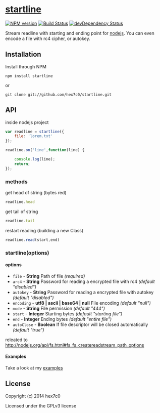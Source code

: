 # [startline](https://github.com/hex7c0/startline)
[![NPM version](https://badge.fury.io/js/startline.svg)](http://badge.fury.io/js/startline)
[![Build Status](https://travis-ci.org/hex7c0/startline.svg?branch=master)](https://travis-ci.org/hex7c0/startline)
[![devDependency Status](https://david-dm.org/hex7c0/startline/dev-status.svg)](https://david-dm.org/hex7c0/startline#info=devDependencies)

Stream readline with starting and ending point for [nodejs](http://nodejs.org/).
You can even encode a file with rc4 cipher, or autokey.

## Installation

Install through NPM

```
npm install startline
```
or
```
git clone git://github.com/hex7c0/startline.git
```

## API

inside nodejs project
```js
var readline = startline({
    file: 'lorem.txt'
});

readline.on('line',function(line) {

    console.log(line);
    return;
});
```

### methods

get head of string (bytes red)
```js
readline.head
```

get tail of string
```js
readline.tail
```

restart reading (building a new Class)
```js
readline.read(start,end)
```

### startline(options)

#### options

 - `file` - **String** Path of file *(required)*
 - `arc4` - **String** Password for reading a encrypted file with rc4 *(default "disabled")*
 - `autokey` - **String** Password for reading a encrypted file with autokey *(default "disabled")*
 - `encoding` - **utf8 | ascii | base64 | null** File encoding *(default "null")*
 - `mode` - **String** File permission *(default "444")*
 - `start` - **Integer** Starting bytes *(default "starting file")*
 - `end` - **Integer** Ending bytes *(default "entire file")*
 - `autoClose` - **Boolean** If file descriptor will be closed automatically *(default "true")*

releated to http://nodejs.org/api/fs.html#fs_fs_createreadstream_path_options

#### Examples

Take a look at my [examples](https://github.com/hex7c0/startline/tree/master/examples)

## License
Copyright (c) 2014 hex7c0

Licensed under the GPLv3 license

